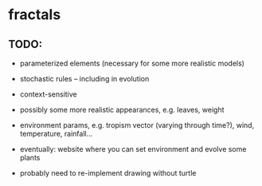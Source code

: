 # fractals

## TODO:
* parameterized elements (necessary for some more realistic models)
* stochastic rules – including in evolution
* context-sensitive

* possibly some more realistic appearances, e.g. leaves, weight
* environment params, e.g. tropism vector (varying through time?), wind, temperature, rainfall...
* eventually: website where you can set environment and evolve some plants
* probably need to re-implement drawing without turtle
